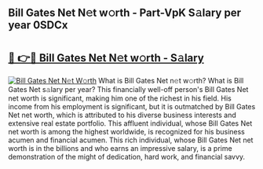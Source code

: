 ## Bill Gates Net N𝚎t w𝚘rth - Part-VpK S𝚊lary per year 0SDCx

# <h2><a href="http://gc4b34u.nevu.top/?p=Bill+Gates+Net">🔗 👉🔴 Bill Gates Net N𝚎t w𝚘rth - S𝚊lary</a></h2>

[![Bill Gates Net N𝚎t W𝚘rth](https://i.imgur.com/Oavwk0R.jpeg)](http://gc4b34u.nevu.top/?p=Bill+Gates+Net)
What is Bill Gates Net n𝚎t w𝚘rth? What is Bill Gates Net s𝚊lary per year?
This financially well-off person's Bill Gates Net net worth is significant, making him one of the richest in his field. His income from his employment is significant, but it is outmatched by Bill Gates Net net worth, which is attributed to his diverse business interests and extensive real estate portfolio. This affluent individual, whose Bill Gates Net net worth is among the highest worldwide, is recognized for his business acumen and financial acumen. This rich individual, whose Bill Gates Net net worth is in the billions and who earns an impressive salary, is a prime demonstration of the might of dedication, hard work, and financial savvy.

